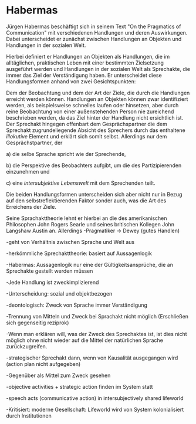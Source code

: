 # Habermas

Jürgen Habermas beschäftigt sich in seinem Text "On the Pragmatics of Communication" mit verschiedenen Handlungen und deren Auswirkungen.
Dabei unterscheidet er zunächst zwischen Handlungen an Objekten und Handlungen in der sozialen Welt.

Hierbei definiert er Handlungen an Objekten als Handlungen, die im alltäglichen, praktischen Leben mit einer bestimmten Zielsetzung ausgeführt werden und Handlungen in der sozialen Welt als Sprechakte, die immer das Ziel der Verständigung haben.
Er unterscheidet diese Handlungsformen anhand von zwei Gesichtspunkten:

Dem der Beobachtung und dem der Art der Ziele, die durch die Handlungen erreicht werden können.
Handlungen an Objekten können zwar identifiziert werden, als beispielsweise schnelles laufen oder hinsetzen, aber durch reine Beobachtung von einer außenstehenden Person nie zureichend beschrieben werden, da das Ziel hinter der Handlung nicht ersichtlich ist.
Der Sprechakt hingegen offenbart dem Gesprächspartner die dem Sprechakt zugrundeliegende Absicht des Sprechers durch das enthaltene *illokutive* Element und erklärt sich somit selbst.
Allerdings nur dem Gesprächstpartner, der

a) die selbe Sprache spricht wie der Sprechende,

b) die Perspektive des Beobachters aufgibt, um die des Partizipierenden einzunehmen und

c) eine *intersubjektive Lebenswelt* mit dem Sprechenden teilt.

Die beiden Handlungsformen unterscheiden sich aber nicht nur in Bezug auf den selbstreflektierenden Faktor sonder auch, was die Art des Erreichens der Ziele.






Seine Sprachakttheorie lehnt er hierbei an die des amerikanischen Philosophen John Rogers Searle und seines britischen Kollegen John Langshaw Austin an.
Allerdings
-Pragmatiker -> Dewey (gutes Handlen)

-geht von Verhältnis zwischen Sprache und Welt aus

-herkömmliche Sprechakttheorie: basiert auf Aussagenlogik

-Habermas: Aussagenlogik nur eine der Gültigkeitsansprüche, die an Sprechakte gestellt werden müssen

-Jede Handlung ist zweckimplizierend

-Unterscheidung: sozial und objektbezogen

-deontologisch: Zweck von Sprache immer Verständigung

-Trennung von Mitteln und Zweck bei Sprachakt nicht möglich (Erschließen sich gegenseitig reziprok)

-Wenn man erklären will, was der Zweck des Sprechaktes ist, ist dies nicht möglich ohne nicht wieder auf die Mittel der natürlichen Sprache zurückzugreifen.

-strategischer Sprechakt dann, wenn von Kausalität ausgegangen wird (action plan nicht aufgegeben)

-Gegenüber als Mittel zum Zweck gesehen

-objective activities + strategic action finden im System statt

-speech acts (communicative action) in intersubjectively shared lifeworld

-Kritisiert: moderne Gesellschaft: Lifeworld wird von System kolonialisiert durch Institutionen
